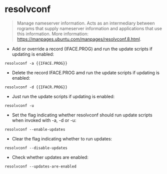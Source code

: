 # resolvconf

> Manage nameserver information.
> Acts as an intermediary between rograms that supply nameserver information and applications that use this information.
> More information: <https://manpages.ubuntu.com/manpages/resolvconf.8.html>.

- Add or override a record (IFACE.PROG) and run the update scripts if updating is enabled:

`resolvconf -a {{IFACE.PROG}}`

- Delete the record IFACE.PROG amd run the update scripts if updating is enabled:

`resolvconf -d {{IFACR.PROG}}`

- Just run the update scripts if updating is enabled:

`resolvconf -u`

- Set the flag indicating whether resolvconf should run update scripts when invoked with -a, -d or -u:

`resolvconf --enable-updates`

- Clear the flag indicating whether to run updates:

`resolvconf --disable-updates`

- Check whether updates are enabled:

`resolvconf --updates-are-enabled`
